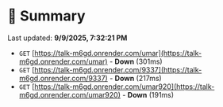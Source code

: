 # 📖 Summary
Last updated: **9/9/2025, 7:32:21 PM**

- `GET` [https://talk-m6gd.onrender.com/umar](https://talk-m6gd.onrender.com/umar) - **Down** (301ms)
- `GET` [https://talk-m6gd.onrender.com/9337](https://talk-m6gd.onrender.com/9337) - **Down** (217ms)
- `GET` [https://talk-m6gd.onrender.com/umar920](https://talk-m6gd.onrender.com/umar920) - **Down** (191ms)
